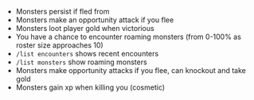 - Monsters persist if fled from
- Monsters make an opportunity attack if you flee
- Monsters loot player gold when victorious
- You have a chance to encounter roaming monsters (from 0-100% as roster size approaches 10)
- `/list encounters` shows recent encounters
- `/list monsters` show roaming monsters
- Monsters make opportunity attacks if you flee, can knockout and take gold 
- Monsters gain xp when killing you (cosmetic)
